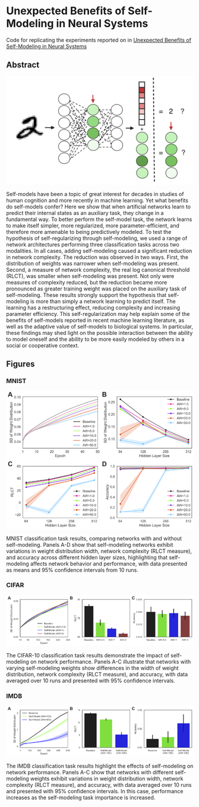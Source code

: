 # Unexpected Benefits of Self-Modeling in Neural Systems
Code for replicating the experiments reported on in 
[Unexpected Benefits of Self-Modeling in Neural Systems](https://arxiv.org/abs/2407.10188)

## Abstract

![image](figures/Figure_1.png)

Self-models have been a topic of great interest for decades in studies of human cognition and more recently in machine 
learning. Yet what benefits do self-models confer? Here we show that when artificial networks learn to predict their 
internal states as an auxiliary task, they change in a fundamental way. To better perform the self-model task, the 
network learns to make itself simpler, more regularized, more parameter-efficient, and therefore more amenable to being 
predictively modeled. To test the hypothesis of self-regularizing through self-modeling, we used a range of network 
architectures performing three classification tasks across two modalities. In all cases, adding self-modeling caused a 
significant reduction in network complexity. The reduction was observed in two ways. First, the distribution of weights
was narrower when self-modeling was present. Second, a measure of network complexity, the real log canonical threshold 
(RLCT), was smaller when self-modeling was present. Not only were measures of complexity reduced, but the reduction 
became more pronounced as greater training weight was placed on the auxiliary task of self-modeling. 
These results strongly support the hypothesis that self-modeling is more than simply a network learning to predict 
itself. The learning has a restructuring effect, reducing complexity and increasing parameter efficiency. This 
self-regularization may help explain some of the benefits of self-models reported in recent machine learning literature,
as well as the adaptive value of self-models to biological systems. In particular, these findings may shed light on the 
possible interaction between the ability to model oneself and the ability to be more easily modeled by others in a 
social or cooperative context.

## Figures

### MNIST

![image](figures/MNIST.png)

MNIST classification task results, comparing networks with and without self-modeling. Panels A-D show that self-modeling
networks exhibit variations in weight distribution width, network complexity (RLCT measure), and accuracy across 
different hidden layer sizes, highlighting that self-modeling affects network behavior and performance, with data
presented as means and 95% confidence intervals from 10 runs.


### CIFAR

![image](figures/CIFAR.png)

The CIFAR-10 classification task results demonstrate the impact of self-modeling on network performance. Panels A-C 
illustrate that networks with varying self-modeling weights show differences in the width of weight distribution, 
network complexity (RLCT measure), and accuracy, with data averaged over 10 runs and presented with 95% confidence 
intervals.

### IMDB

![image](figures/IMDB.png)

The IMDB classification task results highlight the effects of self-modeling on network performance. Panels A-C show that
networks with different self-modeling weights exhibit variations in weight distribution width, network complexity 
(RLCT measure), and accuracy, with data averaged over 10 runs and presented with 95% confidence intervals. In this case, 
performance increases as the self-modeling task importance is increased.
